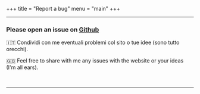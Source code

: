 +++
title = "Report a bug"
menu = "main"
+++

* * *

### Please open an issue on [Github](https://github.com/TIT8/polimi-elettronica/issues/new)

🇮🇹 Condividi con me eventuali problemi col sito o tue idee (sono tutto orecchi).

🇬🇧 Feel free to share with me any issues with the website or your ideas (I'm all ears).

&nbsp;

* * *